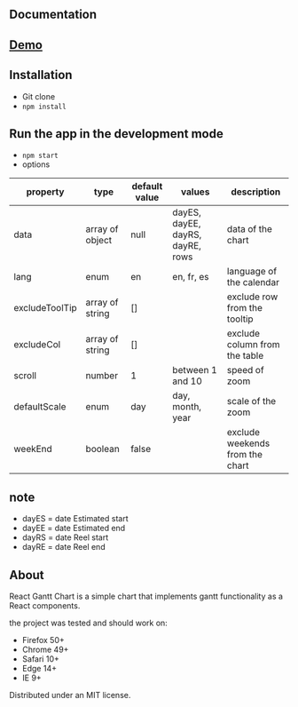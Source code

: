 ## Documentation
## [Demo](https://codesandbox.io/s/github/MEDESD/react-gantt)

## Installation

- Git clone
- `npm install` 

## Run the app in the development mode
- `npm start`
- options

| property       | type            | default value | values                           | description                     |
|----------------|-----------------|---------------|----------------------------------|---------------------------------|
| data           | array of object | null          | dayES, dayEE, dayRS, dayRE, rows | data of the chart               |
| lang           | enum            | en            | en, fr, es                       | language of the calendar        |
| excludeToolTip | array of string | []            |                                  | exclude row from the tooltip    |
| excludeCol     | array of string | []            |                                  | exclude column from the table   |
| scroll         | number          | 1             | between 1 and 10                 | speed of zoom                   |
| defaultScale   | enum            | day           | day, month, year                 | scale of the zoom               |
| weekEnd        | boolean         | false         |                                  | exclude weekends from the chart |

## note
- dayES = date Estimated start
- dayEE =  date Estimated end
- dayRS = date Reel start
- dayRE = date Reel end


## About

React Gantt Chart is a simple chart that implements gantt functionality as 
a React components.

the project was tested and should work on:

 - Firefox 50+
 - Chrome 49+
 - Safari 10+
 - Edge 14+
 - IE 9+

Distributed under an MIT license.

